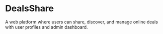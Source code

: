 # DealsShare
A web platform where users can share, discover, and manage online deals with user profiles and admin dashboard.
